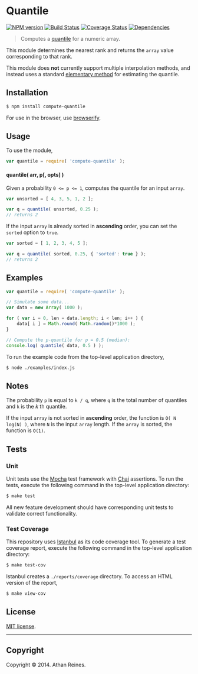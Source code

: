 Quantile
===
[![NPM version][npm-image]][npm-url] [![Build Status][travis-image]][travis-url] [![Coverage Status][coveralls-image]][coveralls-url] [![Dependencies][dependencies-image]][dependencies-url]

> Computes a [quantile](http://en.wikipedia.org/wiki/Quantile) for a numeric array.

This module determines the nearest rank and returns the `array` value corresponding to that rank.

This module does __not__ currently support multiple interpolation methods, and instead uses a standard [elementary method](http://en.wikipedia.org/wiki/Quantile#Estimating_the_quantiles_of_a_population) for estimating the quantile.


## Installation

``` bash
$ npm install compute-quantile
```

For use in the browser, use [browserify](https://github.com/substack/node-browserify).


## Usage

To use the module,

``` javascript
var quantile = require( 'compute-quantile' );
```

#### quantile( arr, p[, opts] )

Given a probability `0 <= p <= 1`, computes the quantile for an input `array`.

``` javascript
var unsorted = [ 4, 3, 5, 1, 2 ];

var q = quantile( unsorted, 0.25 );
// returns 2
```

If the input `array` is already sorted in __ascending__ order, you can set the `sorted` option to `true`.

``` javascript
var sorted = [ 1, 2, 3, 4, 5 ];

var q = quantile( sorted, 0.25, { 'sorted': true } );
// returns 2
```


## Examples

``` javascript
var quantile = require( 'compute-quantile' );

// Simulate some data...
var data = new Array( 1000 );

for ( var i = 0, len = data.length; i < len; i++ ) {
	data[ i ] = Math.round( Math.random()*1000 );
}

// Compute the p-quantile for p = 0.5 (median):
console.log( quantile( data, 0.5 ) );
```

To run the example code from the top-level application directory,

``` bash
$ node ./examples/index.js
```


## Notes

The probability `p` is equal to `k / q`, where `q` is the total number of quantiles and `k` is the _k_ th quantile.

If the input `array` is not sorted in __ascending__ order, the function is `O( N log(N) )`, where `N` is the input `array` length. If the `array` is sorted, the function is `O(1)`.


## Tests

### Unit

Unit tests use the [Mocha](http://mochajs.org/) test framework with [Chai](http://chaijs.com) assertions. To run the tests, execute the following command in the top-level application directory:

``` bash
$ make test
```

All new feature development should have corresponding unit tests to validate correct functionality.


### Test Coverage

This repository uses [Istanbul](https://github.com/gotwarlost/istanbul) as its code coverage tool. To generate a test coverage report, execute the following command in the top-level application directory:

``` bash
$ make test-cov
```

Istanbul creates a `./reports/coverage` directory. To access an HTML version of the report,

``` bash
$ make view-cov
```


## License

[MIT license](http://opensource.org/licenses/MIT). 


---
## Copyright

Copyright &copy; 2014. Athan Reines.


[npm-image]: http://img.shields.io/npm/v/compute-quantile.svg
[npm-url]: https://npmjs.org/package/compute-quantile

[travis-image]: http://img.shields.io/travis/compute-io/quantile/master.svg
[travis-url]: https://travis-ci.org/compute-io/quantile

[coveralls-image]: https://img.shields.io/coveralls/compute-io/quantile/master.svg
[coveralls-url]: https://coveralls.io/r/compute-io/quantile?branch=master

[dependencies-image]: http://img.shields.io/david/compute-io/quantile.svg
[dependencies-url]: https://david-dm.org/compute-io/quantile

[dev-dependencies-image]: http://img.shields.io/david/dev/compute-io/quantile.svg
[dev-dependencies-url]: https://david-dm.org/dev/compute-io/quantile

[github-issues-image]: http://img.shields.io/github/issues/compute-io/quantile.svg
[github-issues-url]: https://github.com/compute-io/quantile/issues
